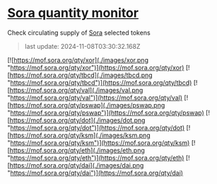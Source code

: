 # [Sora quantity monitor](https://sora-qty.info)

Check circulating supply of [Sora](https://sora.org) selected tokens

> last update: 2024-11-08T03:30:32.168Z

[![https://mof.sora.org/qty/xor](./images/xor.png "https://mof.sora.org/qty/xor")](https://mof.sora.org/qty/xor)
[![https://mof.sora.org/qty/tbcd](./images/tbcd.png "https://mof.sora.org/qty/tbcd")](https://mof.sora.org/qty/tbcd)
[![https://mof.sora.org/qty/val](./images/val.png "https://mof.sora.org/qty/val")](https://mof.sora.org/qty/val)
[![https://mof.sora.org/qty/pswap](./images/pswap.png "https://mof.sora.org/qty/pswap")](https://mof.sora.org/qty/pswap)
[![https://mof.sora.org/qty/dot](./images/dot.png "https://mof.sora.org/qty/dot")](https://mof.sora.org/qty/dot)
[![https://mof.sora.org/qty/ksm](./images/ksm.png "https://mof.sora.org/qty/ksm")](https://mof.sora.org/qty/ksm)
[![https://mof.sora.org/qty/eth](./images/eth.png "https://mof.sora.org/qty/eth")](https://mof.sora.org/qty/eth)
[![https://mof.sora.org/qty/dai](./images/dai.png "https://mof.sora.org/qty/dai")](https://mof.sora.org/qty/dai)